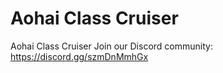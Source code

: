 # Aohai Class Cruiser
Aohai Class Cruiser
Join our Discord community:
https://discord.gg/szmDnMmhGx
